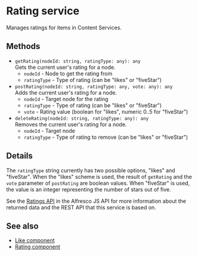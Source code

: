 # Rating service

Manages ratings for items in Content Services.

## Methods

-   `getRating(nodeId: string, ratingType: any): any`  
    Gets the current user's rating for a node.  
    -   `nodeId` - Node to get the rating from
    -   `ratingType` - Type of rating (can be "likes" or "fiveStar")
-   `postRating(nodeId: string, ratingType: any, vote: any): any`  
    Adds the current user's rating for a node.  
    -   `nodeId` - Target node for the rating
    -   `ratingType` - Type of rating (can be "likes" or "fiveStar")
    -   `vote` - Rating value (boolean for "likes", numeric 0..5 for "fiveStar")
-   `deleteRating(nodeId: string, ratingType: any): any`  
    Removes the current user's rating for a node.  
    -   `nodeId` - Target node
    -   `ratingType` - Type of rating to remove (can be "likes" or "fiveStar")

## Details

The `ratingType` string currently has two possible options, "likes"
and "fiveStar". When the "likes" scheme is used, the result of
`getRating` and the `vote` parameter of `postRating` are boolean
values. When "fiveStar" is used, the value is an integer representing
the number of stars out of five.

See the [Ratings API](https://github.com/Alfresco/alfresco-js-api/blob/master/src/alfresco-core-rest-api/docs/RatingsApi.md)
in the Alfresco JS API for more information about the returned data and the
REST API that this service is based on.

## See also

-   [Like component](like.component.md)
-   [Rating component](rating.component.md)

